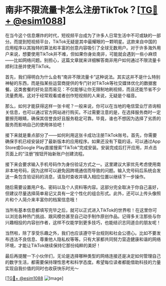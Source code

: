 # 南非不限流量卡怎么注册TikTok？[[TG💪+ @esim1088](https://t.me/s/esim1088)]

在当今这个信息爆炸的时代，短视频平台成为了许多人日常生活中不可或缺的一部分。而提到短视频平台，TikTok无疑是其中最耀眼的一颗明星。这款来自中国的应用程序以其独特的算法和丰富的创意内容吸引了全球无数用户。对于许多海外用户来说，想要使用TikTok并不难，但如果你身处南非，可能就会遇到一些小麻烦——比如网络问题。别担心，这篇文章就来详细解答南非用户如何通过不限流量卡顺利注册并使用TikTok。

首先，我们得明白为什么会有“南非不限流量卡”这种说法。其实这并不是什么特别神秘的东西，而是指某些运营商提供的专门针对TikTok等社交媒体优化的数据套餐。这类套餐的好处显而易见：不仅能够让你无限制地刷视频，而且还能节省不少流量费用。这对于经常观看或者创作短视频的人来说，无疑是个福音。

那么，如何才能获得这样一张卡呢？一般来说，你可以在当地的电信营业厅咨询相关信息，也可以通过官方网站进行购买。不过需要注意的是，在选择服务商时一定要擦亮眼睛，确保其信誉良好且服务稳定可靠。毕竟，谁也不想因为选择了劣质的服务而影响自己的使用体验吧！

接下来就是重点部分了——如何利用这张卡成功注册TikTok账号。首先，你需要确保手机已经安装好了最新版本的应用程序。如果还没有下载的话，可以通过App Store或Google Play直接搜索“TikTok”完成安装。安装完成后打开应用，并点击页面上的“注册”按钮开始新账户创建流程。

接下来会要求输入手机号码作为身份验证方式之一。这里建议大家优先考虑使用南非本地号码，因为这样可以避免因跨境通信而导致的问题。输入完号码后系统会发送一条包含验证码的消息，请及时查收并填入相应位置以继续下一步操作。

随后需要设置用户名、密码以及个人资料等内容。这部分完全取决于你自己喜好，但建议尽量选择简单易记又具有一定个性化的组合形式。此外，还可以上传头像照片和个人简介来丰富你的档案信息哦！

当所有基本信息都填写完毕之后，就可以正式进入TikTok的世界啦！在这里你可以浏览各种热门挑战、跟风模仿甚至自己动手制作原创作品。记得多关注那些与你兴趣相投的内容创作者，这样不仅能学到更多技巧，也能结识志同道合的朋友呢！

当然啦，除了享受乐趣之外，我们也应该遵守平台规则和社会公德心。比如不要发布违法不良信息、尊重他人隐私权等等。只有大家都共同努力营造健康和谐的网络环境，才能让TikTok继续保持它那份纯粹的美好！

最后再提醒一下小伙伴们，无论是选择哪种类型的网络连接还是决定如何管理自己的数字生活，都需要保持理性思考和科学态度。希望每位读者都能借助科技的力量实现自我价值的同时也收获快乐时光～

[[TG💪+ @esim1088](https://t.me/s/esim1088) ![Image](https://i.postimg.cc/4NQfJmqS/Snipaste-2025-05-13-00-14-12.png)]